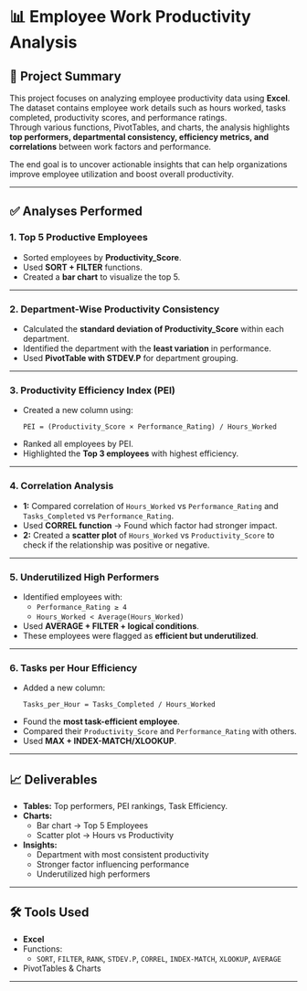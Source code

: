 # 📊 Employee Work Productivity Analysis  

## 📌 Project Summary  
This project focuses on analyzing employee productivity data using **Excel**.  
The dataset contains employee work details such as hours worked, tasks completed, productivity scores, and performance ratings.  
Through various functions, PivotTables, and charts, the analysis highlights **top performers, departmental consistency, efficiency metrics, and correlations** between work factors and performance.  

The end goal is to uncover actionable insights that can help organizations improve employee utilization and boost overall productivity.  

---

## ✅ Analyses Performed

### 1. Top 5 Productive Employees
- Sorted employees by **Productivity_Score**.  
- Used **SORT + FILTER** functions.  
- Created a **bar chart** to visualize the top 5.  

---

### 2. Department-Wise Productivity Consistency
- Calculated the **standard deviation of Productivity_Score** within each department.  
- Identified the department with the **least variation** in performance.  
- Used **PivotTable with STDEV.P** for department grouping.  

---

### 3. Productivity Efficiency Index (PEI)
- Created a new column using:  
  ```text
  PEI = (Productivity_Score × Performance_Rating) / Hours_Worked
  ```  
- Ranked all employees by PEI.  
- Highlighted the **Top 3 employees** with highest efficiency.  

---

### 4. Correlation Analysis
- **1:** Compared correlation of `Hours_Worked` vs `Performance_Rating` and  
  `Tasks_Completed` vs `Performance_Rating`.  
- Used **CORREL function** → Found which factor had stronger impact.  
- **2:** Created a **scatter plot** of `Hours_Worked` vs `Productivity_Score` to check if the relationship was positive or negative.  

---

### 5. Underutilized High Performers
- Identified employees with:  
  - `Performance_Rating ≥ 4`  
  - `Hours_Worked < Average(Hours_Worked)`  
- Used **AVERAGE + FILTER + logical conditions**.  
- These employees were flagged as **efficient but underutilized**.  

---

### 6. Tasks per Hour Efficiency
- Added a new column:  
  ```text
  Tasks_per_Hour = Tasks_Completed / Hours_Worked
  ```  
- Found the **most task-efficient employee**.  
- Compared their `Productivity_Score` and `Performance_Rating` with others.  
- Used **MAX + INDEX-MATCH/XLOOKUP**.  

---

## 📈 Deliverables
- **Tables:** Top performers, PEI rankings, Task Efficiency.  
- **Charts:**  
  - Bar chart → Top 5 Employees  
  - Scatter plot → Hours vs Productivity  
- **Insights:**  
  - Department with most consistent productivity  
  - Stronger factor influencing performance  
  - Underutilized high performers  

---

## 🛠️ Tools Used
- **Excel**  
- Functions:  
  - `SORT`, `FILTER`, `RANK`, `STDEV.P`, `CORREL`, `INDEX-MATCH`, `XLOOKUP`, `AVERAGE`  
- PivotTables & Charts  

---
